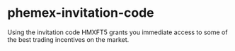 # phemex-invitation-code
Using the invitation code HMXFT5 grants you immediate access to some of the best trading incentives on the market.
